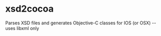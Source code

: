 xsd2cocoa
=========

Parses XSD files and generates Objective-C classes for IOS (or OSX) -- uses libxml only
